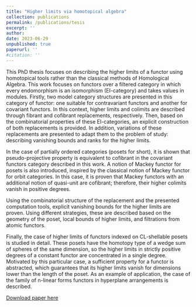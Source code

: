 ```yaml
---
title: "Higher limits via homotopical algebra"
collection: publications
permalink: /publications/tesis
excerpt: ''
author: 
date: 2023-06-29
unpublished: true
paperurl: ''
#citation: ''
---
```


This PhD thesis focuses on describing the higher limits of a functor using homotopical tools rather than the classical methods of Homological Algebra. This work focuses on functors over a filtered category in which every endomorphism is an isomorphism (EI-category) and takes values in modules. Firstly, two model category structures are presented in this category of functor: one suitable for contravariant functors and another for covariant functors. In this context, higher limits and colimits are described through fibrant and cofibrant replacements, respectively. Then, based on the combinatorial properties of these EI-categories, an explicit construction of both replacements is provided. In addition, variations of these replacements are presented to adapt them to the problem of study: describing vanishing bounds and ranks for the higher limits.

In the case of partially ordered categories (posets for short), it is shown that pseudo-projective property is equivalent to cofibrant in the covariant functors category described in this work. A notion of Mackey functor for posets is also introduced, inspired by the classical notion of Mackey functor for orbit categories. In this case, it is proven that Mackey functors with an additional notion of quasi-unit are cofibrant; therefore, their higher colimits vanish in positive degrees.

Using the combinatorial structure of the replacement and the presented computation tools, explicit vanishing bounds for the higher limits are proven. Using different strategies, these are described based on the geometry of the poset, local bounds of higher limits, and filtrations from atomic functors.

Finally, the case of higher limits of functors indexed on CL-shellable posets is studied in detail. These posets have the homotopy type of a wedge sum of spheres of the same dimension, so the higher limits in strictly positive degrees of a constant functor are concentrated in a single degree. Motivated by this particular case, a sufficient property for a functor is abstracted, which guarantees that its higher limits vanish for dimensions lower than the length of the poset. As an example of application, the case of the family of n-linear forms functors in hyperplane arrangements is described.


[Download paper here](http://academicpages.github.io/files/Tesis_Guille_Carrion.pdf)

